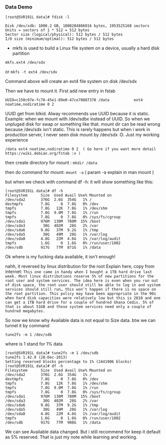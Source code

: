 ### Data Demo
```
[root@SVR191L data]# fdisk -l

Disk /dev/sdb: 1000.2 GB, 1000204886016 bytes, 1953525168 sectors
Units = sectors of 1 * 512 = 512 bytes
Sector size (logical/physical): 512 bytes / 512 bytes
I/O size (minimum/optimal): 512 bytes / 512 bytes
```


- mkfs is used to build a Linux file system on a device, usually a hard disk partition

`
mkfs.ext4 /dev/sdx
`

or 
`
mkfs -t ext4 /dev/sdx
`

Command above will create an ext4 file system on disk /dev/sdx

Then we have to mount it.
First add new entry in fstab

`
UUID=c150c97e-fc78-45e1-89e0-47ce70887378 /data		  	  ext4	  noatime,nodiratime 0 2
`

UUID get from blkid. Alway recommends use UUID because it is static.
Example: when we mount with /dev/sdbx instead of UUID. So when we unpluged disk for swap or something like that. mount dir can be read wrong because /dev/sdx isn't static. This is rarely happens but when i work in production server, I never seen disk mount by /dev/sdx :D. Just my working experience

`
/data ext4 noatime,nodiratime 0 2  ( Go here if you want more detail https://wiki.debian.org/fstab :v )
`

then create directory for mount : `mkdir /data` 

then do command for mount: `mount -a` ( param -a explain in man mount )

but when we check with command df -h:
it will show something like this:
```
[root@SVR191L data]# df -h
Filesystem      Size  Used Avail Use% Mounted on
/dev/sda2       376G  2.6G  354G   1% /
devtmpfs        7.8G     0  7.8G   0% /dev
tmpfs           7.8G   12K  7.8G   1% /dev/shm
tmpfs           7.8G  9.0M  7.8G   1% /run
tmpfs           7.8G     0  7.8G   0% /sys/fs/cgroup
/dev/sda1       976M  130M  780M  15% /boot
/dev/sda3        30G  402M   28G   2% /var
/dev/sda6       9.8G   37M  9.2G   1% /tmp
/dev/sda5        30G   49M   28G   1% /var/log
/dev/sda8       4.8G   22M  4.6G   1% /var/log/audit
tmpfs           1.6G     0  1.6G   0% /run/user/1002
/dev/sdb        917G   77M  871G   1% /data
```

Ok where is my fucking data available, it isn't enough!

nahh, it reversed by linux distribution for the root
Explain here, copy from internet:
`
This one came in handy when I bought a 1TB hard drive last week. Most linux distributions reserve 5% of new partitions for the root user and system services. The idea here is even when you run out of disk space, the root user should still be able to log in and system services should still run… this won’t happen if there is no space on the root partition. This policy may have been appropriate in the 90s when hard disk capacities were relatively low but this is 2010 and one can get a 1TB hard drive for a couple of hundred Ghana Cedis. 5% of that is about 51GB and those system services need only a couple of hundred megabytes.
`

So now we know why Available data is not equal to Size data.
btw we can tunnel it by command
```
tune2fs -m 1 /dev/sdb
```
where is 1 stand for 1% data

```
[root@SVR191L data]# tune2fs -m 1 /dev/sdb
tune2fs 1.42.9 (28-Dec-2013)
Setting reserved blocks percentage to 1% (2441906 blocks)
[root@SVR191L data]# df -h
Filesystem      Size  Used Avail Use% Mounted on
/dev/sda2       376G  2.6G  354G   1% /
devtmpfs        7.8G     0  7.8G   0% /dev
tmpfs           7.8G   12K  7.8G   1% /dev/shm
tmpfs           7.8G  9.0M  7.8G   1% /run
tmpfs           7.8G     0  7.8G   0% /sys/fs/cgroup
/dev/sda1       976M  130M  780M  15% /boot
/dev/sda3        30G  402M   28G   2% /var
/dev/sda6       9.8G   37M  9.2G   1% /tmp
/dev/sda5        30G   49M   28G   1% /var/log
/dev/sda8       4.8G   22M  4.6G   1% /var/log/audit
tmpfs           1.6G     0  1.6G   0% /run/user/1002
/dev/sdb        917G   77M  908G   1% /data
```

We can see Available data changed. But i still recommend for keep it default as 5% reserved.
That is just my note while learning and working.
